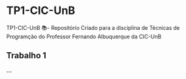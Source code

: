 # TP1-CIC-UnB

TP1-CIC-UnB 📚- Repositório Criado para a disciplina de Técnicas de Programção do Professor Fernando Albuquerque da CIC-UnB

## Trabalho 1

<b>...</b>

